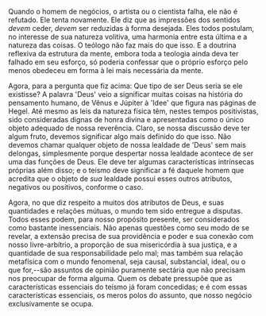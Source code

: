 Quando o homem de negócios, o artista ou o cientista falha, ele não é refutado. Ele tenta novamente. Ele diz que as impressões dos sentidos _devem_ ceder, _devem_ ser reduzidas à forma desejada. Eles todos postulam, no interesse de sua natureza volitiva, uma harmonia entre esta última e a natureza das coisas. O teólogo não faz mais do que isso. E a doutrina reflexiva da estrutura da mente, embora toda a teologia ainda deva ter falhado em seu esforço, só poderia confessar que o próprio esforço pelo menos obedeceu em forma à lei mais necessária da mente.

Agora, para a pergunta que fiz acima: Que tipo de ser Deus seria se ele existisse? A palavra 'Deus' veio a significar muitas coisas na história do pensamento humano, de Vênus e Júpiter à 'Idee' que figura nas páginas de Hegel. Até mesmo as leis da natureza física têm, nestes tempos positivistas, sido consideradas dignas de honra divina e apresentadas como o único objeto adequado de nossa reverência. Claro, se nossa discussão deve ter algum fruto, devemos significar algo mais definido do que isso. Não devemos chamar qualquer objeto de nossa lealdade de 'Deus' sem mais delongas, simplesmente porque despertar nossa lealdade acontece de ser uma das funções de Deus. Ele deve ter algumas características intrínsecas próprias além disso; e o teísmo deve significar a fé daquele homem que acredita que o objeto de _sua_ lealdade possui esses outros atributos, negativos ou positivos, conforme o caso.

Agora, no que diz respeito a muitos dos atributos de Deus, e suas quantidades e relações mútuas, o mundo tem sido entregue a disputas. Todos esses podem, para nosso propósito presente, ser considerados como bastante inessenciais. Não apenas questões como seu modo de se revelar, a extensão precisa de sua providência e poder e sua conexão com nosso livre-arbítrio, a proporção de sua misericórdia à sua justiça, e a quantidade de sua responsabilidade pelo mal; mas também sua relação metafísica com o mundo fenomenal, seja causal, substancial, ideal, ou o que for,--são assuntos de opinião puramente sectária que não precisam nos preocupar de forma alguma. Quem os debate pressupõe que as características essenciais do teísmo já foram concedidas; e é com essas características essenciais, os meros polos do assunto, que nosso negócio exclusivamente se ocupa.